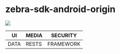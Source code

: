# zebra-sdk-android-origin
[![](https://jitpack.io/v/priscilla-c/zebra-sdk-android-origin.svg)](https://jitpack.io/#priscilla-c/zebra-sdk-android-origin)

| UI |  MEDIA | SECURITY |
| --- | --- | --- |
| DATA | RESTS | FRAMEWORK |